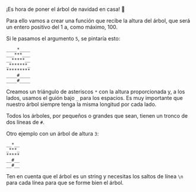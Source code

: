 ¡Es hora de poner el árbol de navidad en casa! 🎄

Para ello vamos a crear una función que recibe la altura del árbol, que será un entero positivo del 1 a, como máximo, 100.

Si le pasamos el argumento `5`, se pintaría esto:

~~~
____*____
___***___
__*****__
_*******_
*********
____#____
____#____
~~~

Creamos un triángulo de asteriscos `*` con la altura proporcionada y, a los lados, usamos el guión bajo `_` para los espacios. Es muy importante que nuestro árbol siempre tenga la misma longitud por cada lado.

Todos los árboles, por pequeños o grandes que sean, tienen un tronco de dos líneas de `#`.

Otro ejemplo con un árbol de altura `3`:

~~~
__*__
_***_
*****
__#__
__#__
~~~

Ten en cuenta que el árbol es un string y necesitas los saltos de línea `\n` para cada línea para que se forme bien el árbol.